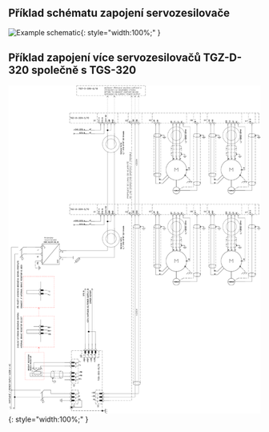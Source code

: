 ## Příklad schématu zapojení servozesilovače

![Example schematic](../img/TGZ-D-320-5_10_schematic.svg){: style="width:100%;" }

## Příklad zapojení více servozesilovačů TGZ-D-320 společně s TGS-320

![Multiple devices](../../../../source/img/TGZ-D-320_multipleSchematic.svg){: style="width:100%;" }